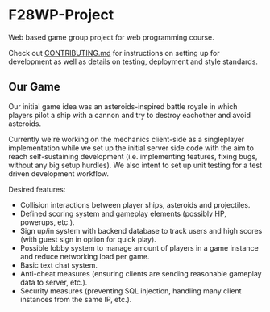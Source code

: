 # F28WP-Project
Web based game group project for web programming course.

Check out [CONTRIBUTING.md](CONTRIBUTING.md) for instructions on setting up for development as well as details on testing, deployment and style standards.

## Our Game

Our initial game idea was an asteroids-inspired battle royale in which players pilot a ship with a cannon and try to destroy eachother and avoid asteroids.

Currently we're working on the mechanics client-side as a singleplayer implementation while we set up the initial server side code with the aim to reach self-sustaining development (i.e. implementing features, fixing bugs, without any big setup hurdles). We also intent to set up unit testing for a test driven development workflow.

Desired features:
- Collision interactions between player ships, asteroids and projectiles.
- Defined scoring system and gameplay elements (possibly HP, powerups, etc.).
- Sign up/in system with backend database to track users and high scores (with guest sign in option for quick play).
- Possible lobby system to manage amount of players in a game instance and reduce networking load per game.
- Basic text chat system.
- Anti-cheat measures (ensuring clients are sending reasonable gameplay data to server, etc.).
- Security measures (preventing SQL injection, handling many client instances from the same IP, etc.).
